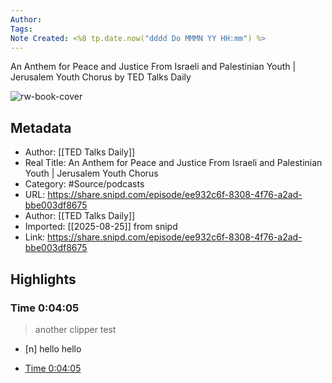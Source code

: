 ```yaml
---
Author: 
Tags:
Note Created: <%8 tp.date.now("dddd Do MMMN YY HH:mm") %>
---
```

An Anthem for Peace and Justice From Israeli and Palestinian Youth |  Jerusalem Youth Chorus by TED Talks Daily

![rw-book-cover](https://wsrv.nl/?url=https%3A%2F%2Fpl.tedcdn.com%2Frss_feed_images%2Fted_talks_main_podcast%2Faudio.png&w=100&h=100)

## Metadata
- Author: [[TED Talks Daily]]
- Real Title: An Anthem for Peace and Justice From Israeli and Palestinian Youth |  Jerusalem Youth Chorus
- Category: #Source/podcasts
- URL: https://share.snipd.com/episode/ee932c6f-8308-4f76-a2ad-bbe003df8675
- Author: [[TED Talks Daily]]
- Imported: [[2025-08-25]] from snipd
- Link: https://share.snipd.com/episode/ee932c6f-8308-4f76-a2ad-bbe003df8675

## Highlights
### Time 0:04:05

> another clipper test

- [n] hello hello

 * [Time 0:04:05](https://share.snipd.com/snip/c66dc66c-485b-4710-bf93-170e52990e37)

